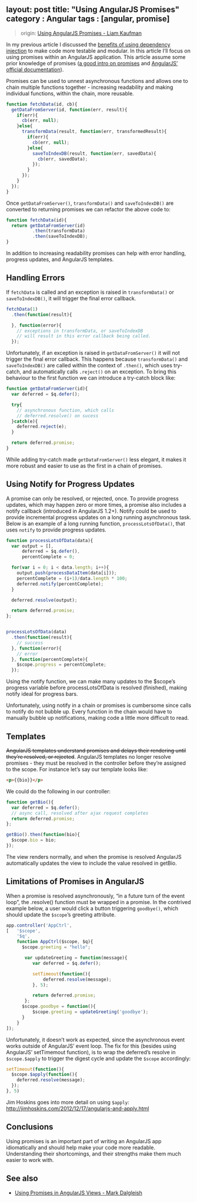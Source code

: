 layout: post
title: "Using AngularJS Promises"
category : Angular
tags : [angular, promise]
--- 

>origin: [Using AngularJS Promises - Liam Kaufman](http://liamkaufman.com/blog/2013/09/09/using-angularjs-promises/)

In my previous article I discussed the [benefits of using dependency injection](http://liamkaufman.com/blog/2013/08/06/how-angularjs-made-me-a-better-nodejs-developer/) to make code more testable and modular. In this article I’ll focus on using promises within an AngularJS application. This article assume some prior knowledge of promises ([a good intro on promises](http://wildermuth.com/2013/8/3/JavaScript_Promises) and [AngularJS’ official documentation](http://docs.angularjs.org/api/ng.$q)).

<!-- more -->

Promises can be used to unnest asynchronous functions and allows one to chain multiple functions together - increasing readability and making individual functions, within the chain, more reusable.

```js
function fetchData(id, cb){
  getDataFromServer(id, function(err, result){
    if(err){
      cb(err, null);
    }else{
      transformData(result, function(err, transformedResult){
        if(err){
          cb(err, null);
        }else{
          saveToIndexDB(result, function(err, savedData){
            cb(err, savedData);
          });
        }
      });
    }
  });
}
```

Once `getDataFromServer()`, `transformData()` and `saveToIndexDB()` are converted to returning promises we can refactor the above code to:

```js
function fetchData(id){
  return getDataFromServer(id)
          .then(transformData)
          .then(saveToIndexDB);
}
```

In addition to increasing readability promises can help with error handling, progress updates, and AngularJS templates.

## Handling Errors

If `fetchData` is called and an exception is raised in `transformData()` or `saveToIndexDB()`, it will trigger the final error callback.

```js
fetchData(1)
  .then(function(result){

  }, function(error){
    // exceptions in transformData, or saveToIndexDB
    // will result in this error callback being called.
  });
```

Unfortunately, if an exception is raised in `getDataFromServer()` it will not trigger the final error callback. This happens because `transformData()` and `saveToIndexDB()` are called within the context of `.then()`, which uses try-catch, and automatically calls `.reject()` on an exception. To bring this behaviour to the first function we can introduce a try-catch block like:

```js
function getDataFromServer(id){
  var deferred = $q.defer();

  try{
    // asynchronous function, which calls
    // deferred.resolve() on sucess
  }catch(e){
    deferred.reject(e);
  }

  return deferred.promise;
}
```

While adding try-catch made `getDataFromServer()` less elegant, it makes it more robust and easier to use as the first in a chain of promises.

## Using Notify for Progress Updates

A promise can only be resolved, or rejected, once. To provide progress updates, which may happen zero or more times, a promise also includes a notify callback (introduced in AngularJS 1.2+). Notify could be used to provide incremental progress updates on a long running asynchronous task. Below is an example of a long running function, `processLotsOfData()`, that uses `notify` to provide progress updates.

```js
function processLotsOfData(data){
  var output = [],
      deferred = $q.defer(),
      percentComplete = 0;

  for(var i = 0; i < data.length; i++){
    output.push(processDataItem(data[i]));
    percentComplete = (i+1)/data.length * 100;
    deferred.notify(percentComplete);
  }

  deferred.resolve(output);

  return deferred.promise;
};


processLotsOfData(data)
  .then(function(result){
    // success
  }, function(error){
    // error
  }, function(percentComplete){
    $scope.progress = percentComplete;
  });
```

Using the notify function, we can make many updates to the $scope’s progress variable before processLotsOfData is resolved (finished), making notify ideal for progress bars.

Unfortunately, using notify in a chain or promises is cumbersome since calls to notify do not bubble up. Every function in the chain would have to manually bubble up notifications, making code a little more difficult to read.

## Templates

<span style="text-decoration: line-through;">AngularJS templates understand promises and delays their rendering until they’re resolved, or rejected</span>. AngularJS templates no longer resolve promises - they must be resolved in the controller
before they’re assigned to the scope. For instance let’s say our template looks like:

```html
<p>{{bio}}</p>
```

We could do the following in our controller:

```js
function getBio(){
  var deferred = $q.defer();
  // async call, resolved after ajax request completes
  return deferred.promise;
};

getBio().then(function(bio){
  $scope.bio = bio;
});
```

The view renders normally, and when the promise is resolved AngularJS automatically updates the view to include the value resolved in getBio.

## Limitations of Promises in AngularJS

When a promise is resolved asynchronously, “in a future turn of the event loop”, the .resolve() function must be wrapped in a promise. In the contrived example below, a user would click a button triggering `goodbye()`, which should update the `$scope`’s greeting attribute. 

```js
app.controller('AppCtrl',
[   '$scope',
    '$q',
    function AppCtrl($scope, $q){
      $scope.greeting = "hello";

       var updateGreeting = function(message){
          var deferred = $q.defer();

          setTimeout(function(){
              deferred.resolve(message);
          }, 5);

          return deferred.promise;
       };
      $scope.goodbye = function(){
          $scope.greeting = updateGreeting('goodbye');
      }
    }
]);
```
Unfortunately, it doesn’t work as expected, since the asynchronous event works outside of AngularJS’ event loop. The fix for this (besides using AngularJS’ setTimemout function), is to wrap the deferred’s resolve in `$scope.$apply` to trigger the digest cycle and update the `$scope` accordingly:

```js
setTimeout(function(){
  $scope.$apply(function(){
    deferred.resolve(message);
  });
}, 5)
```

Jim Hoskins goes into more detail on using `$apply`: http://jimhoskins.com/2012/12/17/angularjs-and-apply.html

## Conclusions

Using promises is an important part of writing an AngularJS app idiomatically and should help make your code more readable. Understanding their shortcomings, and their strengths make them much easier to work with.

## See also

- [Using Promises in AngularJS Views - Mark Dalgleish](http://markdalgleish.com/2013/06/using-promises-in-angularjs-views/)